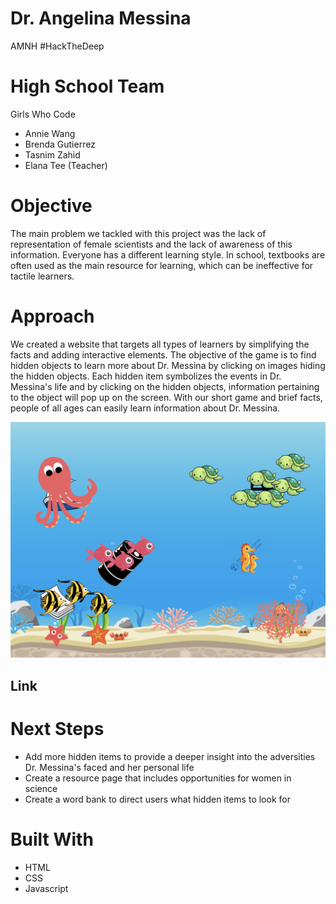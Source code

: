 # Dr. Angelina Messina

AMNH #HackTheDeep

# High School Team 
Girls Who Code
* Annie Wang 
* Brenda Gutierrez
* Tasnim Zahid
* Elana Tee (Teacher) 

# Objective 
The main problem we tackled with this project was the lack of representation of female scientists and the lack of awareness of this information. Everyone has a different learning style. In school, textbooks are often used as the main resource for learning, which can be ineffective for tactile learners.

# Approach 
We created a website that targets all types of learners by simplifying the facts and adding interactive elements. The objective of the game is to find hidden objects to learn more about Dr. Messina by clicking on images hiding the hidden objects. Each hidden item symbolizes the events in Dr. Messina's life and by clicking on the hidden objects, information pertaining to the object will pop up on the screen. With our short game and brief facts, people of all ages can easily learn information about Dr. Messina. 

![alt text](img/game.png)

## Link 

# Next Steps 
* Add more hidden items to provide a deeper insight into the adversities Dr. Messina's faced and her personal life
* Create a resource page that includes opportunities for women in science 
* Create a word bank to direct users what hidden items to look for 

# Built With 
* HTML
* CSS
* Javascript
